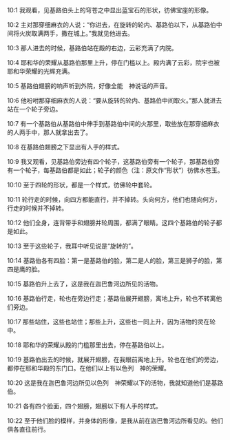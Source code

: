 <a id="1"></a>10:1  我观看，见基路伯头上的穹苍之中显出蓝宝石的形状，彷佛宝座的形像。  

<a id="2"></a>10:2  主对那穿细麻衣的人说：“你进去，在旋转的轮内、基路伯以下，从基路伯中间将火炭取满两手，撒在城上。”我就见他进去。  

<a id="3"></a>10:3  那人进去的时候，基路伯站在殿的右边，云彩充满了内院。  

<a id="4"></a>10:4  耶和华的荣耀从基路伯那里上升，停在门槛以上。殿内满了云彩，院宇也被耶和华荣耀的光辉充满。  

<a id="5"></a>10:5  基路伯翅膀的响声听到外院，好像全能　神说话的声音。  

<a id="6"></a>10:6  他吩咐那穿细麻衣的人说：“要从旋转的轮内、基路伯中间取火。”那人就进去站在一个轮子旁边。  

<a id="7"></a>10:7  有一个基路伯从基路伯中伸手到基路伯中间的火那里，取些放在那穿细麻衣的人两手中，那人就拿出去了。  

<a id="8"></a>10:8  在基路伯翅膀之下显出有人手的样式。  

<a id="9"></a>10:9  我又观看，见基路伯旁边有四个轮子，这基路伯旁有一个轮子，那基路伯旁有一个轮子，每基路伯都是如此；轮子的颜色（注：原文作“形状”）彷佛水苍玉。  

<a id="10"></a>10:10  至于四轮的形状，都是一个样式，彷佛轮中套轮。  

<a id="11"></a>10:11  轮行走的时候，向四方都能直行，并不掉转。头向何方，他们也随向何方，行走的时候并不掉转。  

<a id="12"></a>10:12  他们全身，连背带手和翅膀并轮周围，都满了眼睛。这四个基路伯的轮子都是如此。  

<a id="13"></a>10:13  至于这些轮子，我耳中听见说是“旋转的”。  

<a id="14"></a>10:14  基路伯各有四脸：第一是基路伯的脸，第二是人的脸，第三是狮子的脸，第四是鹰的脸。  

<a id="15"></a>10:15  基路伯升上去了，这是我在迦巴鲁河边所见的活物。  

<a id="16"></a>10:16  基路伯行走，轮也在旁边行走；基路伯展开翅膀，离地上升，轮也不转离他们旁边。  

<a id="17"></a>10:17  那些站住，这些也站住；那些上升，这些也一同上升，因为活物的灵在轮中。  

<a id="18"></a>10:18  耶和华的荣耀从殿的门槛那里出去，停在基路伯以上。  

<a id="19"></a>10:19  基路伯出去的时候，就展开翅膀，在我眼前离地上升。轮也在他们的旁边，都停在耶和华殿的东门口。在他们以上有以色列　神的荣耀。  

<a id="20"></a>10:20  这是我在迦巴鲁河边所见以色列　神荣耀以下的活物，我就知道他们是基路伯。  

<a id="21"></a>10:21  各有四个脸面，四个翅膀，翅膀以下有人手的样式。  

<a id="22"></a>10:22  至于他们脸的模样，并身体的形像，是我从前在迦巴鲁河边所看见的。他们俱各直往前行。  
